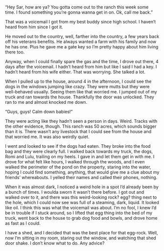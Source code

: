 “Hey Sar, how are ya? You gotta come out to the ranch this week some time. I found something you’re gonna wanna get in on. Ok, call me back.” 

That was a voicemail I got from my best buddy since high school. I haven’t heard from him since I got it. 

He moved out to the country, well, farther into the country, a few years back off his veterans benefits. He always wanted a farm with his family and now he has one. Plus he gave me a gate key so I’m pretty happy about him living there too. 

Anyway, when I could finally spare the gas and the time, I drove out there, 4 days after the voicemail. I hadn’t heard from him but like I said I had a key. I hadn’t heard from his wife either. That was worrying. She talked a lot.

When I pulled up to the house, around 4 in the afternoon, I could see the dogs in the windows jumping like crazy. They were mutts but they were well-behaved usually. Seeing them like that worried me. I jumped out of my truck and ran towards the house. Thankfully the door was unlocked. They ran to me and almost knocked me down. 

“Guys, guys! Calm down babies!”

They were acting like they hadn’t seen a person in days. Weird. Tracks with the other evidence, though. This ranch was 50 acres, which sounds bigger than it is. There wasn’t any livestock that I could see from the house and that worried me. It was also weirdly quiet. 

I went and looked to see if the dogs had eaten. They broke into the food bag and they were clearly full. I walked back towards my truck, the dogs, Romi and Lulu, trailing on my heels. I gave in and let them get in with me. I drove for what felt like hours, I walked through the woods, and I even walked the perimeter of the pond on the property, staring into the water, hoping I could find something, anything, that would give me a clue about my friends’ whereabouts. I yelled their names and called their phones, nothing.

When it was almost dark, I noticed a weird hole in a spot I’d already been by a bunch of times. I woulda sworn it wasn’t there before. I got out and walked over to it, and there was this weird-looking rock? egg? thing next to the hole, which I could now see was full of a steaming, dark, liquid. It looked like oil. I think this was what the voicemail was about. I’m no fool, I knew I’d be in trouble if I stuck around, so I lifted that egg thing into the bed of my truck, went back to the house to grab dog food and bowls, and drove home as fast as I could. 

I have a shed, and I decided that was the best place for that egg-rock. Well, now I’m sitting in my room, staring out the window, and watching that shed door shake. I don’t know what to do. Any advice?